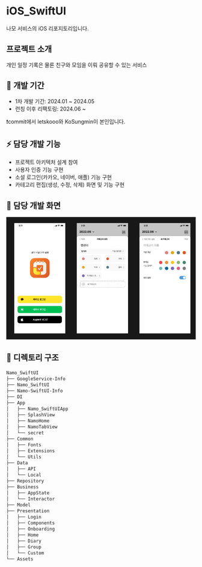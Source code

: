 # iOS_SwiftUI
나모 서비스의 iOS 리포지토리입니다.

## 프로젝트 소개
개인 일정 기록은 물론 친구와 모임을 이뤄 공유할 수 있는 서비스

## 📆 개발 기간
- 1차 개발 기간: 2024.01 ~ 2024.05
- 런칭 이후 리팩토링: 2024.06 ~ 


❗commit에서 letskooo와 KoSungmin이 본인입니다.


## ⚡ 담당 개발 기능
- 프로젝트 아키텍처 설계 참여
- 사용자 인증 기능 구현
- 소설 로그인(카카오, 네이버, 애플) 기능 구현
- 카테고리 편집(생성, 수정, 삭제) 화면 및 기능 구현

## 📱 담당 개발 화면
![담당 개발화면](https://github.com/letskooo/iOS_SwiftUI/blob/develop/image%2053-2.png)

## 📁 디렉토리 구조
```plaintext
Namo_SwiftUI
├── GoogleService-Info
├── Namo_SwiftUI
├── Namo-SwiftUI-Info
├── DI
├── App
│   ├── Namo_SwiftUIApp
│   ├── SplashView
│   ├── NamoHome
│   ├── NamoTabView
│   └── secret
├── Common
│   ├── Fonts
│   ├── Extensions
│   └── Utils
├── Data
│   ├── API
│   └── Local
├── Repository
├── Business
│   ├── AppState
│   └── Interactor
├── Model
├── Presentation
│   ├── Login
│   ├── Components
│   ├── Onboarding
│   ├── Home
│   ├── Diary
│   ├── Group
│   └── Custom
└── Assets
